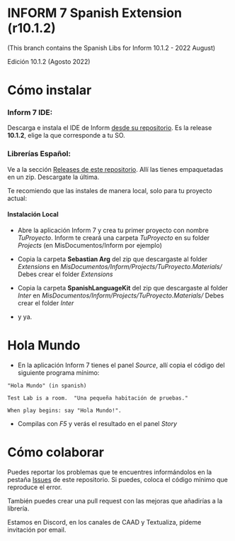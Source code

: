 INFORM 7 Spanish Extension (r10.1.2)
======

(This branch contains the Spanish Libs for Inform 10.1.2 - 2022 August)

Edición 10.1.2 (Agosto 2022)

Cómo instalar
======

### Inform 7 IDE:

Descarga e instala el IDE de Inform [desde su repositorio](https://github.com/ganelson/inform/releases). Es la release **10.1.2**, elige la que corresponde a tu SO.


### Librerías Español:
Ve a la sección [Releases de este repositorio](https://github.com/sarganar/I7-Spanish/releases). Allí las tienes empaquetadas en un zip. Descargate la última.

Te recomiendo que las instales de manera local, solo para tu proyecto actual:

#### Instalación Local

- Abre la aplicación Inform 7 y crea tu primer proyecto con nombre *TuProyecto*. Inform te creará una carpeta *TuProyecto* en su folder *Projects* (en MisDocumentos/Inform por ejemplo)

- Copia la carpeta **Sebastian Arg** del zip que descargaste al folder *Extensions* en *MisDocumentos/Inform/Projects/TuProyecto.Materials/*  Debes crear el folder *Extensions*

- Copia la carpeta **SpanishLanguageKit** del zip que descargaste al folder *Inter* en *MisDocumentos/Inform/Projects/TuProyecto.Materials/*  Debes crear el folder *Inter*

- y ya. 

Hola Mundo
======

- En la aplicación Inform 7 tienes el panel *Source*, allí copia el código del siguiente programa mínimo:

```
"Hola Mundo" (in spanish)

Test Lab is a room.  "Una pequeña habitación de pruebas."

When play begins: say "Hola Mundo!".
```

- Compilas con _F5_ y verás el resultado en el panel *Story*


Cómo colaborar
======

Puedes reportar los problemas que te encuentres informándolos en la pestaña [Issues](https://github.com/sarganar/I7-Spanish/issues) de este repositorio. Si puedes, coloca el código mínimo que reproduce el error.

También puedes crear una pull request con las mejoras que añadirías a la librería.

Estamos en Discord, en los canales de CAAD y Textualiza, pídeme invitación por email.
